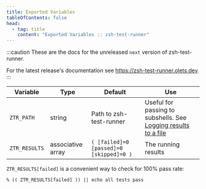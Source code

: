 ```yaml
---
title: Exported Variables
tableOfContents: false
head:
  - tag: title
    content: "Exported Variables :: zsh-test-runner"
---
```


:::caution
These are the docs for the unreleased `next` version of zsh-test-runner.

For the latest release's documentation see <a href="https://zsh-test-runner.olets.dev">https://zsh-test-runner.olets.dev</a>.
:::

Variable | Type | Default | Use
---|---|---|---
`ZTR_PATH` | string | Path to zsh-test-runner | Useful for passing to subshells. See [Logging results to a file](/usage/logging)
`ZTR_RESULTS` | associative array | `( [failed]=0 [passed]=0 [skipped]=0 )` | The running results

`ZTR_RESULTS[failed]` is a convenient way to check for 100% pass rate:

```shell
% (( ZTR_RESULTS[failed] )) || echo all tests pass
```
